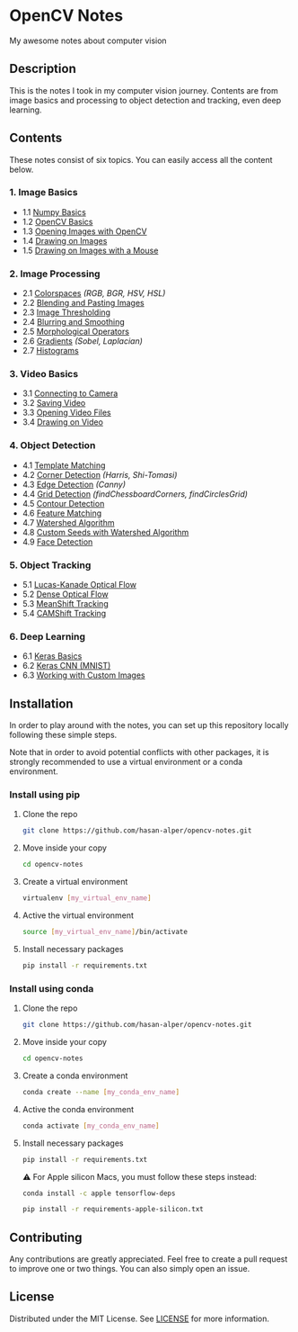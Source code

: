 # OpenCV Notes
My awesome notes about computer vision

## Description
This is the notes I took in my computer vision journey. Contents are from image basics and processing to object detection and tracking, even deep learning. 

## Contents
These notes consist of six topics. You can easily access all the content below.

### 1. Image Basics
* 1.1 [Numpy Basics](01-IMAGE-BASICS/1.1-numpy-basics.ipynb)
* 1.2 [OpenCV Basics](01-IMAGE-BASICS/1.2-opencv-basics.ipynb)
* 1.3 [Opening Images with OpenCV](01-IMAGE-BASICS/1.3-opening-images-with-opencv.py) 
* 1.4 [Drawing on Images](01-IMAGE-BASICS/1.4-drawing-on-images.ipynb)
* 1.5 [Drawing on Images with a Mouse](01-IMAGE-BASICS/1.5-drawing-on-images-with-a-mouse.py)

### 2. Image Processing
* 2.1 [Colorspaces](02-IMAGE-PROCESSING/07-colorspaces.ipynb) *(RGB, BGR, HSV, HSL)*
* 2.2 [Blending and Pasting Images](02-IMAGE-PROCESSING/08-blending-and-pasting-images.ipynb)
* 2.3 [Image Thresholding](02-IMAGE-PROCESSING/09-image-thresholding.ipynb)
* 2.4 [Blurring and Smoothing](02-IMAGE-PROCESSING/10-blurring-and-smoothing.ipynb)
* 2.5 [Morphological Operators](02-IMAGE-PROCESSING/11-morphological-operators.ipynb) 
* 2.6 [Gradients](02-IMAGE-PROCESSING/12-gradients.ipynb) *(Sobel, Laplacian)*
* 2.7 [Histograms](02-IMAGE-PROCESSING/13-histograms.ipynb)

### 3. Video Basics
* 3.1 [Connecting to Camera](03-VIDEO-BASICS/14-connecting-to-camera.py)
* 3.2 [Saving Video](03-VIDEO-BASICS/15-saving-video.py)
* 3.3 [Opening Video Files](03-VIDEO-BASICS/16-opening-video-files.py)
* 3.4 [Drawing on Video](03-VIDEO-BASICS/17-drawing-on-video.py)

### 4. Object Detection
* 4.1 [Template Matching](04-OBJECT-DETECTION/18-template-matching.ipynb)
* 4.2 [Corner Detection](04-OBJECT-DETECTION/19-corner-detection.ipynb) *(Harris, Shi-Tomasi)*
* 4.3 [Edge Detection](04-OBJECT-DETECTION/20-edge-detection.ipynb) *(Canny)*
* 4.4 [Grid Detection](04-OBJECT-DETECTION/21-grid-detection.ipynb) *(findChessboardCorners, findCirclesGrid)*
* 4.5 [Contour Detection](04-OBJECT-DETECTION/22-contour-detection.ipynb)
* 4.6 [Feature Matching](04-OBJECT-DETECTION/23-feature-matching.ipynb)
* 4.7 [Watershed Algorithm](04-OBJECT-DETECTION/24-watershed-algorithm.ipynb)
* 4.8 [Custom Seeds with Watershed Algorithm](04-OBJECT-DETECTION/25-custom-seeds-with-watershed-algorithm.py)
* 4.9 [Face Detection](04-OBJECT-DETECTION/26-face-detection.ipynb)

### 5. Object Tracking
* 5.1 [Lucas-Kanade Optical Flow](05-OBJECT-TRACKING/27-lucas-kanade-optical-flow.py)
* 5.2 [Dense Optical Flow](05-OBJECT-TRACKING/28-dense-optical-flow.py)
* 5.3 [MeanShift Tracking](05-OBJECT-TRACKING/29-meanshift-tracking.py)
* 5.4 [CAMShift Tracking](05-OBJECT-TRACKING/30-camshift-tracking.py)

### 6. Deep Learning
* 6.1 [Keras Basics](06-DEEP-LEARNING/31-keras-basics.ipynb)
* 6.2 [Keras CNN (MNIST)](06-DEEP-LEARNING/32-keras-cnn-mnist.ipynb)
* 6.3 [Working with Custom Images](06-DEEP-LEARNING/33-deep-learning-custom-images.ipynb)

## Installation
In order to play around with the notes, you can set up this repository locally following these simple steps.

Note that in order to avoid potential conflicts with other packages, it is strongly recommended to use a virtual environment or a conda environment.

### Install using pip
1. Clone the repo
    ```sh
    git clone https://github.com/hasan-alper/opencv-notes.git
    ```
2. Move inside your copy
    ```sh
    cd opencv-notes
    ```
3. Create a virtual environment
    ```sh
    virtualenv [my_virtual_env_name]
    ```
4. Active the virtual environment
    ```sh
    source [my_virtual_env_name]/bin/activate
    ```
5. Install necessary packages
    ```sh
    pip install -r requirements.txt
    ```

### Install using conda

1. Clone the repo
    ```sh
    git clone https://github.com/hasan-alper/opencv-notes.git
    ```
2. Move inside your copy
    ```sh
    cd opencv-notes
    ```
3. Create a conda environment
    ```sh
    conda create --name [my_conda_env_name]
    ```
4. Active the conda environment
    ```sh
    conda activate [my_conda_env_name]
    ```
5. Install necessary packages
    ```sh
    pip install -r requirements.txt
    ```
     ⚠️ For Apple silicon Macs, you must follow these steps instead:
    ```sh
    conda install -c apple tensorflow-deps
    ```
    ```sh
    pip install -r requirements-apple-silicon.txt
    ```
     
## Contributing

Any contributions are greatly appreciated. Feel free to create a pull request to improve one or two things. You can also simply open an issue.

## License

Distributed under the MIT License. See [LICENSE](LICENSE) for more information.